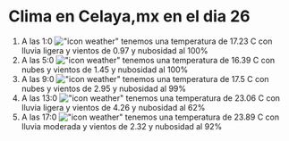 # Clima en Celaya,mx en el dia 26

1. A las 1:0 !["icon weather"](http://openweathermap.org/img/w/10n.png) tenemos una temperatura de 17.23 C con lluvia ligera y  vientos de 0.97 y nubosidad al 100%
1. A las 5:0 !["icon weather"](http://openweathermap.org/img/w/04n.png) tenemos una temperatura de 16.39 C con nubes y  vientos de 1.45 y nubosidad al 100%
1. A las 9:0 !["icon weather"](http://openweathermap.org/img/w/04d.png) tenemos una temperatura de 17.5 C con nubes y  vientos de 2.95 y nubosidad al 99%
1. A las 13:0 !["icon weather"](http://openweathermap.org/img/w/10d.png) tenemos una temperatura de 23.06 C con lluvia ligera y  vientos de 4.26 y nubosidad al 62%
1. A las 17:0 !["icon weather"](http://openweathermap.org/img/w/10d.png) tenemos una temperatura de 23.89 C con lluvia moderada y  vientos de 2.32 y nubosidad al 92%
